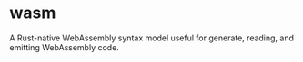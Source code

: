 # wasm
A Rust-native WebAssembly syntax model useful for generate, reading, and emitting WebAssembly code.
